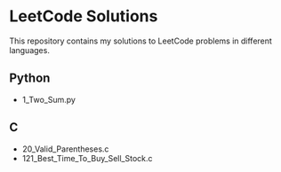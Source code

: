# LeetCode Solutions
This repository contains my solutions to LeetCode problems in different languages.

## Python
- 1_Two_Sum.py
## C
- 20_Valid_Parentheses.c
- 121_Best_Time_To_Buy_Sell_Stock.c
